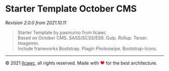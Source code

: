 # Starter Template October CMS

_Revision 2.0.0 from 2021.10.11_

> Starter Template by pasmurno from llcawc<br>
> Based on October CMS. SASS/SCSS/ES6. Gulp. Rollup. Terser. Imagemin.<br>
> Include framevorks Bootstrap. Plagin Photoswipe. Bootstrap-Icons.

---

&copy;&nbsp;2021 [llcawc](https://github.com/llcawc), all rights reserved. Made&nbsp;with&nbsp;<span style="color: #e60f0a;">&#10084;</span>&nbsp;for&nbsp;the&nbsp;best&nbsp;architecture.
